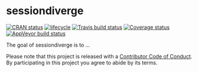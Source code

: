 
<!-- README.md is generated from README.Rmd. Please edit that file -->

# sessiondiverge

[![CRAN
status](https://www.r-pkg.org/badges/version/sessiondiverge)](https://cran.r-project.org/package=sessiondiverge)
[![lifecycle](https://img.shields.io/badge/lifecycle-experimental-orange.svg)](https://www.tidyverse.org/lifecycle/#experimental)
[![Travis build
status](https://travis-ci.org/uribo/sessiondiverge.svg?branch=master)](https://travis-ci.org/uribo/sessiondiverge)
[![Coverage
status](https://codecov.io/gh/uribo/sessiondiverge/branch/master/graph/badge.svg)](https://codecov.io/github/uribo/sessiondiverge?branch=master)
[![AppVeyor build
status](https://ci.appveyor.com/api/projects/status/github/uribo/sessiondiverge?branch=master&svg=true)](https://ci.appveyor.com/project/uribo/sessiondiverge)

The goal of sessiondiverge is to …

Please note that this project is released with a [Contributor Code of
Conduct](CODE_OF_CONDUCT.md). By participating in this project you agree
to abide by its terms.

